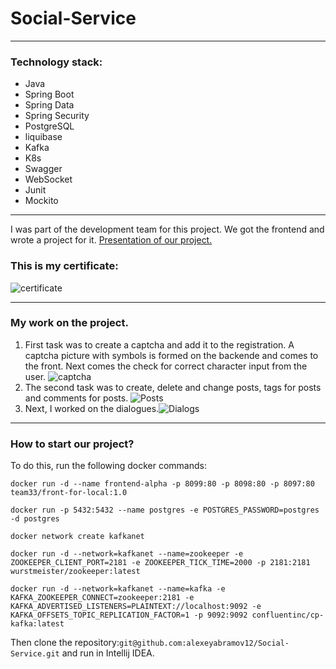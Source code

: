 # Social-Service

----

### Technology stack: 
* Java 
* Spring Boot 
* Spring Data 
* Spring Security 
* PostgreSQL
* liquibase 
* Kafka
* K8s
* Swagger 
* WebSocket 
* Junit
* Mockito

____

I was part of the development team for this project. We got the frontend and wrote a project for it. 
[Presentation of our project.](https://www.youtube.com/watch?v=O9mZNYOEGKc)

### This is my certificate:

![certificate](https://github.com/alexeyabramov12/Images/raw/main/certificate.png)

____

### My work on the project.

1. First task was to create a captcha and add it to the registration. A captcha picture with symbols is formed on the backende and comes to the front. Next comes the check for correct character input from the user. ![captcha](https://github.com/alexeyabramov12/Images/raw/main/Captcha.png)
2. The second task was to create, delete and change posts, tags for posts and comments for posts. ![Posts](https://github.com/alexeyabramov12/Images/raw/main/Posts.png)
3. Next, I worked on the dialogues.![Dialogs](https://github.com/alexeyabramov12/Images/raw/main/Dialogs.png)

____

### How to start our project?

To do this, run the following docker commands:

``docker run -d --name frontend-alpha -p 8099:80 -p 8098:80 -p 8097:80 team33/front-for-local:1.0``

``docker run -p 5432:5432 --name postgres -e POSTGRES_PASSWORD=postgres -d postgres``

``docker network create kafkanet``

``docker run -d --network=kafkanet --name=zookeeper -e ZOOKEEPER_CLIENT_PORT=2181 -e ZOOKEEPER_TICK_TIME=2000 -p 2181:2181 wurstmeister/zookeeper:latest``

``docker run -d --network=kafkanet --name=kafka -e KAFKA_ZOOKEEPER_CONNECT=zookeeper:2181 -e KAFKA_ADVERTISED_LISTENERS=PLAINTEXT://localhost:9092 -e KAFKA_OFFSETS_TOPIC_REPLICATION_FACTOR=1 -p 9092:9092 confluentinc/cp-kafka:latest``

Then clone the repository:``git@github.com:alexeyabramov12/Social-Service.git`` and run in Intellij IDEA.

